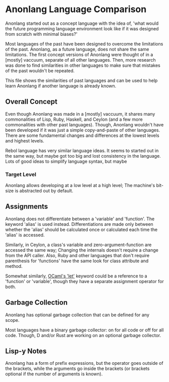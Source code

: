 # Anonlang Language Comparison #

Anonlang started out as a concept language with the idea of, 'what would the future programming language environment look like if it was designed from scratch with minimal biases?'

Most languages of the past have been designed to overcome the limitations of the past. Anonlang, as a future language, does not share the same limitations. The first concept versions of Anonlang were thought of in a [mostly] vaccuum, separate of all other languages. Then, more research was done to find similarities in other languages to make sure that mistakes of the past wouldn't be repeated.

This file shows the similarities of past languages and can be used to help learn Anonlang if another language is already known.



## Overall Concept ##
Even though Anonlang was made in a [mostly] vaccuum, it shares many commonalities of Lisp, Ruby, Haskell, and Ceylon (and a few more commonalities with other past languages). Though, Anonlang wouldn't have been developed if it was just a simple copy-and-paste of other languages. There are some fundamental changes and differences at the lowest levels and highest levels.

Rebol language has very similar language ideas. It seems to started out in the same way, but maybe got too big and lost consistency in the language. Lots of good ideas to simplify language syntax, but maybe



### Target Level ###
Anonlang allows developing at a low level at a high level; The machine's bit-size is abstracted out by default.



## Assignments ##
Anonlang does not differentiate between a 'variable' and 'function'. The keyword 'alias' is used instead. Differentiations are made only between whether the 'alias' should be calculated once or calculated each time the 'alias' is accessed.

Similarly, in Ceylon, a class's variable and zero-argument-function are accessed the same way; Changing the internals doesn't require a change from the API caller. Also, Ruby and other languages that don't require parenthesis for 'functions' have the same look for class attribute and method.

Somewhat similarly, [OCaml's 'let'](http://ocaml.org/learn/tutorials/structure_of_ocaml_programs.html) keyword could be a reference to a 'function' or 'variable', though they have a separate assignment operator for both.


## Garbage Collection ##
Anonlang has optional garbage collection that can be defined for any scope.

Most languages have a binary garbage collector: on for all code or off for all code. Though, D and/or Rust are working on an optional garbage collector.


## Lisp-y Notes ##
Anonlang has a form of prefix expressions, but the operator goes outside of the brackets, while the arguments go inside the brackets (or brackets optional if the number of arguments is known).
